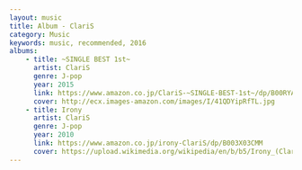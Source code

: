 ```yaml
---
layout: music
title: Album - ClariS
category: Music
keywords: music, recommended, 2016
albums: 
    - title: ~SINGLE BEST 1st~
      artist: ClariS
      genre: J-pop
      year: 2015
      link: https://www.amazon.co.jp/ClariS-~SINGLE-BEST-1st~/dp/B00RYASTRU
      cover: http://ecx.images-amazon.com/images/I/41QDYipRfTL.jpg
    - title: Irony
      artist: ClariS
      genre: J-pop
      year: 2010
      link: https://www.amazon.co.jp/irony-ClariS/dp/B003X03CMM
      cover: https://upload.wikimedia.org/wikipedia/en/b/b5/Irony_(ClariS)_cover.jpg
---
```

